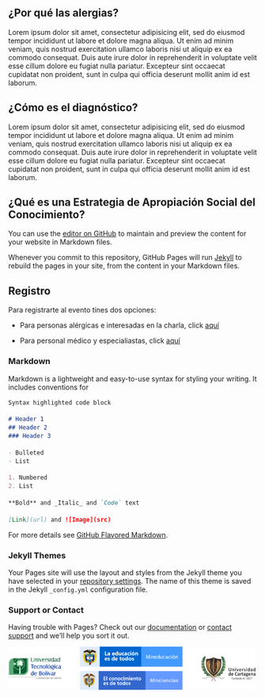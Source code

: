 ## ¿Por qué las alergias?

Lorem ipsum dolor sit amet, consectetur adipisicing elit, sed do eiusmod tempor incididunt ut labore et dolore magna aliqua. Ut enim ad minim veniam, quis nostrud exercitation ullamco laboris nisi ut aliquip ex ea commodo consequat. Duis aute irure dolor in reprehenderit in voluptate velit esse cillum dolore eu fugiat nulla pariatur. Excepteur sint occaecat cupidatat non proident, sunt in culpa qui officia deserunt mollit anim id est laborum.

## ¿Cómo es el diagnóstico?

Lorem ipsum dolor sit amet, consectetur adipisicing elit, sed do eiusmod tempor incididunt ut labore et dolore magna aliqua. Ut enim ad minim veniam, quis nostrud exercitation ullamco laboris nisi ut aliquip ex ea commodo consequat. Duis aute irure dolor in reprehenderit in voluptate velit esse cillum dolore eu fugiat nulla pariatur. Excepteur sint occaecat cupidatat non proident, sunt in culpa qui officia deserunt mollit anim id est laborum.

## ¿Qué es una Estrategia de Apropiación Social del Conocimiento?

You can use the [editor on GitHub](https://github.com/opi-lab/alergias-asc/edit/gh-pages/index.md) to maintain and preview the content for your website in Markdown files.

Whenever you commit to this repository, GitHub Pages will run [Jekyll](https://jekyllrb.com/) to rebuild the pages in your site, from the content in your Markdown files.

## Registro

Para registrarte al evento tines dos opciones:
* Para personas alérgicas e interesadas en la charla, click [aquí](https://forms.office.com/Pages/ResponsePage.aspx?id=UJ5k6tInGEOcuS_P_hb9QQaYne3kQjlLsi9TXyNBngZUQkw2SDNCMDRXTEg0UFZUQ0tWU0E5TVNCTSQlQCN0PWcu)

* Para personal médico y especialiastas, click [aquí](https://forms.office.com/Pages/ResponsePage.aspx?id=UJ5k6tInGEOcuS_P_hb9QQaYne3kQjlLsi9TXyNBngZUQkw2SDNCMDRXTEg0UFZUQ0tWU0E5TVNCTSQlQCN0PWcu)

### Markdown

Markdown is a lightweight and easy-to-use syntax for styling your writing. It includes conventions for

```markdown
Syntax highlighted code block

# Header 1
## Header 2
### Header 3

- Bulleted
- List

1. Numbered
2. List

**Bold** and _Italic_ and `Code` text

[Link](url) and ![Image](src)
```

For more details see [GitHub Flavored Markdown](https://guides.github.com/features/mastering-markdown/).

### Jekyll Themes

Your Pages site will use the layout and styles from the Jekyll theme you have selected in your [repository settings](https://github.com/opi-lab/alergias-asc/settings). The name of this theme is saved in the Jekyll `_config.yml` configuration file.

### Support or Contact

Having trouble with Pages? Check out our [documentation](https://docs.github.com/categories/github-pages-basics/) or [contact support](https://github.com/contact) and we’ll help you sort it out.

<img src="images/uni_min_logo.png" alt="Drawing" style="width: 500px;"/>
